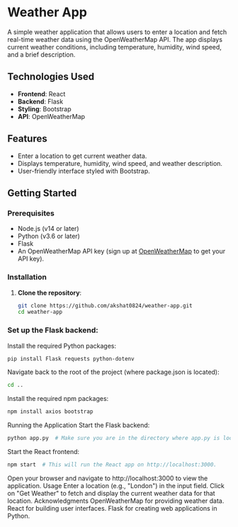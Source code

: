 # Weather App

A simple weather application that allows users to enter a location and fetch real-time weather data using the OpenWeatherMap API. The app displays current weather conditions, including temperature, humidity, wind speed, and a brief description.

## Technologies Used

- **Frontend**: React
- **Backend**: Flask
- **Styling**: Bootstrap
- **API**: OpenWeatherMap

## Features

- Enter a location to get current weather data.
- Displays temperature, humidity, wind speed, and weather description.
- User-friendly interface styled with Bootstrap.

## Getting Started

### Prerequisites

- Node.js (v14 or later)
- Python (v3.6 or later)
- Flask
- An OpenWeatherMap API key (sign up at [OpenWeatherMap](https://openweathermap.org/api) to get your API key).

### Installation

1. **Clone the repository**:
   ```bash
   git clone https://github.com/akshat0824/weather-app.git
   cd weather-app
   ```

### Set up the Flask backend:

Install the required Python packages:
```bash
pip install Flask requests python-dotenv
```

Navigate back to the root of the project (where package.json is located):
```bash
cd ..
```
Install the required npm packages:
```bash
npm install axios bootstrap
```
Running the Application
Start the Flask backend:
```bash
python app.py  # Make sure you are in the directory where app.py is located.
```
Start the React frontend:
```bash
npm start  # This will run the React app on http://localhost:3000.
```
Open your browser and navigate to http://localhost:3000 to view the application.
Usage
Enter a location (e.g., "London") in the input field.
Click on "Get Weather" to fetch and display the current weather data for that location.
Acknowledgments
OpenWeatherMap for providing weather data.
React for building user interfaces.
Flask for creating web applications in Python.
